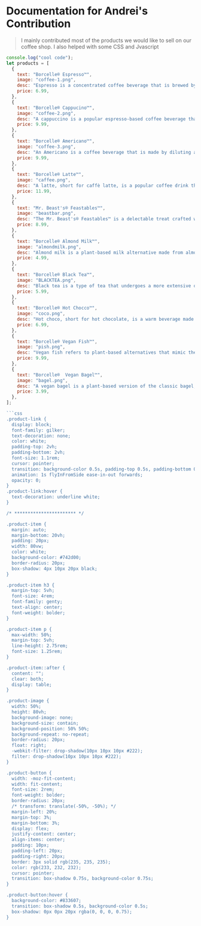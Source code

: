 # Documentation for Andrei's Contribution

> I mainly contributed most of the products we would like to sell on our coffee shop. I also helped with some CSS and Jvascript 

```js
console.log("cool code");
let products = [
  {
    text: "Borcelle® Espresso™",
    image: "coffee-1.png",
    desc: "Espresso is a concentrated coffee beverage that is brewed by forcing hot water through finely-ground coffee beans. It is a strong and flavorful coffee shot that serves as the base for various other coffee drinks. Buy now for $6.99 (Taxes included)",
    price: 6.99,
  },
  {
    text: "Borcelle® Cappucino™",
    image: "coffee-2.png",
    desc: "A cappuccino is a popular espresso-based coffee beverage that originated in Italy. It is composed of three main components: espresso, steamed milk, and frothed milk. Order now for $9.99 (Taxes included)",
    price: 9.99,
  },
  {
    text: "Borcelle® Americano™",
    image: "coffee-3.png",
    desc: "An Americano is a coffee beverage that is made by diluting a shot of espresso with hot water. The result is a coffee that has a similar strength to drip coffee but retains the distinct flavor profile and characteristics of espresso. Order now for $9.99 (Taxes included)",
    price: 9.99,
  },
  {
    text: "Borcelle® Latte™",
    image: "caffee.png",
    desc: "A latte, short for caffè latte, is a popular coffee drink that originated in Italy. It is made with espresso and steamed milk, and the name latte itself means milk in Italian. A typical latte is composed of one or more shots of espresso combined with steamed milk. Order now for $11.99. (Taxes included)",
    price: 11.99,
  },
  {
    text: "Mr. Beast's® Feastables™",
    image: "beastbar.png",
    desc: "The Mr. Beast's® Feastables™ is a delectable treat crafted with the finest cocoa beans from around the world. Each bar is a testament to quality and indulgence, featuring a rich and velvety texture that melts in your mouth. The packaging is adorned with Mr. Beast's signature logo, emphasizing his commitment to excellence. Buy one for $8.99 (taxes incuded)",
    price: 8.99,
  },
  {
    text: "Borcelle® Almond Milk™",
    image: "almondmilk.png",
    desc: "Almond milk is a plant-based milk alternative made from almonds. It is a popular choice for those who are lactose intolerant, allergic to dairy, or following a vegan diet. To make almond milk, almonds are soaked in water, blended, and then strained to remove the solids. The resulting liquid has a nutty flavor and a creamy texture, similar to dairy milk. Order now for $4.99 (Taxes included)",
    price: 4.99,
  },
  {
    text: "Borcelle® Black Tea™",
    image: "BLACKTEA.png",
    desc: "Black tea is a type of tea that undergoes a more extensive oxidation process compared to green, white, and oolong teas. It is made from the leaves of the Camellia sinensis plant. The oxidation process involves exposing the tea leaves to air, which causes chemical changes in the leaf pigments and enzymes, resulting in the dark color and robust flavor characteristic of black tea. Order now for $5.99. (Taxes included)",
    price: 5.99,
  },
  {
    text: "Borcelle® Hot Chocco™",
    image: "coco.png",
    desc: "Hot choco, short for hot chocolate, is a warm beverage made by melting chocolate or cocoa powder into milk or a non-dairy substitute. It is often sweetened to taste and can be topped with whipped cream or marshmallows for added indulgence.  Order now for $6.99. (Taxes included)",
    price: 6.99,
  },
  {
    text: "Borcelle® Vegan Fish™",
    image: "pish.png",
    desc: "Vegan fish refers to plant-based alternatives that mimic the taste, texture, and appearance of traditional fish without using any animal products. These alternatives can be made from various plant-based ingredients such as tofu, seaweed, or other proteins, offering a cruelty-free option for individuals following a vegan diet. Buy for $9.99 (Taxes included)",
    price: 9.99,
  },
  {
    text: "Borcelle®  Vegan Bagel™",
    image: "bagel.png",
    desc: "A vegan bagel is a plant-based version of the classic bagel, made without any animal-derived ingredients such as eggs or dairy. It typically incorporates plant-based alternatives to achieve the same delicious and satisfying taste while adhering to a vegan diet. Sold for only $3.99  (Taxes included)",
    price: 3.99,
  },
];

```css
.product-link {
  display: block;
  font-family: gilker;
  text-decoration: none;
  color: white;
  padding-top: 2vh;
  padding-bottom: 2vh;
  font-size: 1.1rem;
  cursor: pointer;
  transition: background-color 0.5s, padding-top 0.5s, padding-bottom 0.5s;
  animation: 1s flyInFromSide ease-in-out forwards;
  opacity: 0;
}
.product-link:hover {
  text-decoration: underline white;
}

/* *********************** */

.product-item {
  margin: auto;
  margin-bottom: 20vh;
  padding: 20px;
  width: 80vw;
  color: white;
  background-color: #742d00;
  border-radius: 20px;
  box-shadow: 4px 10px 20px black;
}

.product-item h3 {
  margin-top: 5vh;
  font-size: 4rem;
  font-family: genty;
  text-align: center;
  font-weight: bolder;
}

.product-item p {
  max-width: 50%;
  margin-top: 5vh;
  line-height: 2.75rem;
  font-size: 1.25rem;
}

.product-item::after {
  content: "";
  clear: both;
  display: table;
}

.product-image {
  width: 50%;
  height: 80vh;
  background-image: none;
  background-size: contain;
  background-position: 50% 50%;
  background-repeat: no-repeat;
  border-radius: 20px;
  float: right;
  -webkit-filter: drop-shadow(10px 10px 10px #222);
  filter: drop-shadow(10px 10px 10px #222);
}

.product-button {
  width: -moz-fit-content;
  width: fit-content;
  font-size: 2rem;
  font-weight: bolder;
  border-radius: 20px;
  /* transform: translate(-50%, -50%); */
  margin-left: 20%;
  margin-top: 3%;
  margin-bottom: 3%;
  display: flex;
  justify-content: center;
  align-items: center;
  padding: 10px;
  padding-left: 20px;
  padding-right: 20px;
  border: 3px solid rgb(235, 235, 235);
  color: rgb(233, 232, 232);
  cursor: pointer;
  transition: box-shadow 0.75s, background-color 0.75s;
}

.product-button:hover {
  background-color: #833607;
  transition: box-shadow 0.5s, background-color 0.5s;
  box-shadow: 0px 0px 20px rgba(0, 0, 0, 0.75);
}

